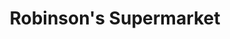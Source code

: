 ---
title: "Robinson's Supermarket"
url: /general-trias/robinsons-supermarket/
shop: supermarket
---